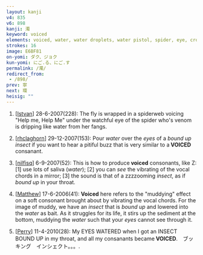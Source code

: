 ```yaml
---
layout: kanji
v4: 835
v6: 898
kanji: 濁
keyword: voiced
elements: voiced, water, water droplets, water pistol, spider, eye, cross-eyed, net, bound up, insect
strokes: 16
image: E6BF81
on-yomi: ダク、ジョク
kun-yomi: にご.る、にご.す
permalink: /濁/
redirect_from:
 - /898/
prev: 寧
next: 環
heisig: ""
---
```


1) [<a href="http://kanji.koohii.com/profile/Istvan">Istvan</a>] 28-6-2007(228): The fly is wrapped in a spiderweb voicing &quot;Help me, Help Me&quot; under the watchful eye of the spider who&#039;s venom is dripping like water from her fangs.

2) [<a href="http://kanji.koohii.com/profile/rhclaghorn">rhclaghorn</a>] 29-12-2007(153): Pour <em>water</em> over the <em>eyes</em> of a <em>bound up</em> <em>insect</em> if you want to hear a pitiful buzz that is very similar to a<strong> VOICED</strong> consanant.

3) [<a href="http://kanji.koohii.com/profile/nilfisq">nilfisq</a>] 6-9-2007(52): This is how to produce<strong> voiced</strong> consonants, like Z: [1] use lots of saliva (<em>water</em>); [2] you can <em>see</em> the vibrating of the vocal chords in a mirror; [3] the sound is that of a zzzzooming <em>insect</em>, as if <em> bound up</em> in your throat.

4) [<a href="http://kanji.koohii.com/profile/Matthew">Matthew</a>] 17-6-2006(41): <strong>Voiced</strong> here refers to the &quot;muddying&quot; effect on a soft consonant brought about by vibrating the vocal chords. For the image of muddy, we have an <em>insect</em> that is <em>bound up</em> and lowered into the <em>water</em> as bait. As it struggles for its life, it stirs up the sediment at the bottom, muddying the <em>water</em> such that your <em>eyes</em> cannot see through it.

5) [<a href="http://kanji.koohii.com/profile/Perry">Perry</a>] 11-4-2010(28): My EYES WATERED when I got an INSECT BOUND UP in my throat, and all my consanants became<strong> VOICED</strong>.　ブッキング　インシェクト。。。.

